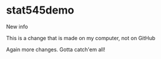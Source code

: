 # stat545demo

New info

This is a change that is made on my computer, not on GitHub

Again more changes. Gotta catch'em all!
